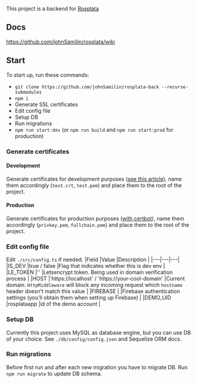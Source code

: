 This project is a backend for [Rosplata](https://github.com/johnSamilin/rosplata)

## Docs
https://github.com/johnSamilin/rosplata/wiki

## Start
To start up, run these commands:
- `git clone https://github.com/johnSamilin/rosplata-back --recurse-submodules`
- `npm i`
- Generate SSL certificates
- Edit config file
- Setup DB
- Run migrations
- `npm run start:dev` (or `npm run build` and `npm run start:prod` for production)

### Generate certificates
#### Development
Generate certificates for development purposes ([see this article](https://web.dev/how-to-use-local-https/)), name them accordingly (`test.crt`, `test.pem`) and place them to the root of the project.

#### Production
Generate certificates for production purposes ([with certbot](https://certbot.eff.org/)), name them accordingly (`privkey.pem`, `fullchain.pem`) and place them to the root of the project.

### Edit config file
Edit `./src/config.ts` if needed.
|Field   |Value   |Description   |
|---|---|---|
|IS_DEV   |true / false   |Flag that indicates whether this is dev env   |
|LE_TOKEN   |''   |Letsencrypt token. Being used in domain verification process   |
|HOST   |'https://localhost' / 'https://your-cool-domain'   |Current domain. `HttpMiddleware` will block any incoming request which `hostname` header doesn't match this value   |
|FIREBASE   |   |Firebase authentication settings (you'll obtain them when setting up Firebase)   |
|DEMO_UID   |rosplataapp   |id of the demo account   |

### Setup DB
Currently this project uses MySQL as database engine, but you can use DB of your choice. See `./db/config/config.json` and Sequelize ORM docs.

### Run migrations
Before first run and after each new migration you have to migrate DB. Run `npm run migrate` to update DB schema.

